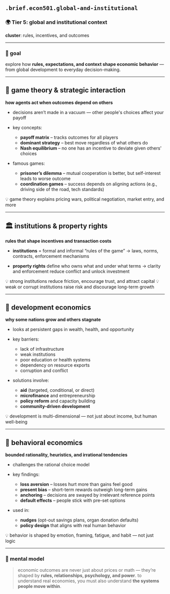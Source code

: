 ## `.brief.econ501.global-and-institutional`

### 🌍 Tier 5: global and institutional context
**cluster**: rules, incentives, and outcomes

---

### 🎯 goal
explore how **rules, expectations, and context shape economic behavior** — from global development to everyday decision-making.

---

## 🎲 game theory & strategic interaction
**how agents act when outcomes depend on others**

- decisions aren’t made in a vacuum — other people's choices affect your payoff
- key concepts:
  - **payoff matrix** – tracks outcomes for all players
  - **dominant strategy** – best move regardless of what others do
  - **Nash equilibrium** – no one has an incentive to deviate given others' choices

- famous games:
  - **prisoner’s dilemma** – mutual cooperation is better, but self-interest leads to worse outcome
  - **coordination games** – success depends on aligning actions (e.g., driving side of the road, tech standards)

💡 game theory explains pricing wars, political negotiation, market entry, and more

---

## 🏛 institutions & property rights
**rules that shape incentives and transaction costs**

- **institutions** = formal and informal “rules of the game”
  → laws, norms, contracts, enforcement mechanisms

- **property rights** define who owns what and under what terms
  → clarity and enforcement reduce conflict and unlock investment

💡 strong institutions reduce friction, encourage trust, and attract capital
💡 weak or corrupt institutions raise risk and discourage long-term growth

---

## 🌱 development economics
**why some nations grow and others stagnate**

- looks at persistent gaps in wealth, health, and opportunity
- key barriers:
  - lack of infrastructure
  - weak institutions
  - poor education or health systems
  - dependency on resource exports
  - corruption and conflict

- solutions involve:
  - **aid** (targeted, conditional, or direct)
  - **microfinance** and entrepreneurship
  - **policy reform** and capacity building
  - **community-driven development**

💡 development is multi-dimensional — not just about income, but human well-being

---

## 🧠 behavioral economics
**bounded rationality, heuristics, and irrational tendencies**

- challenges the rational choice model
- key findings:
  - **loss aversion** – losses hurt more than gains feel good
  - **present bias** – short-term rewards outweigh long-term gains
  - **anchoring** – decisions are swayed by irrelevant reference points
  - **default effects** – people stick with pre-set options

- used in:
  - **nudges** (opt-out savings plans, organ donation defaults)
  - **policy design** that aligns with real human behavior

💡 behavior is shaped by emotion, framing, fatigue, and habit — not just logic

---

### 🔁 mental model
> economic outcomes are never just about prices or math — they’re shaped by **rules, relationships, psychology, and power**.
> to understand real economies, you must also understand **the systems people move within**.
